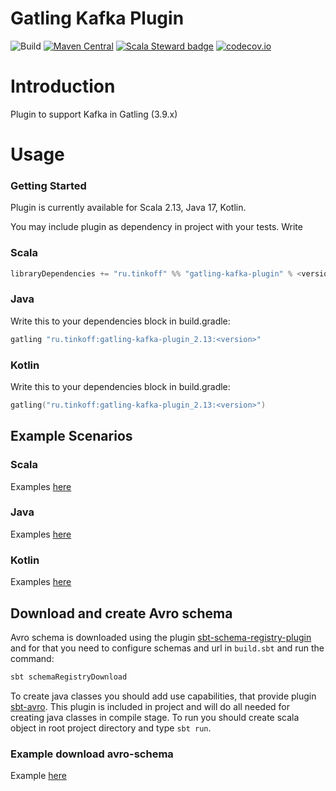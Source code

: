 # Gatling Kafka Plugin

![Build](https://github.com/TinkoffCreditSystems/gatling-kafka-plugin/workflows/Build/badge.svg) [![Maven Central](https://img.shields.io/maven-central/v/ru.tinkoff/gatling-kafka-plugin_2.13.svg?color=success)](https://search.maven.org/search?q=ru.tinkoff.gatling-kafka)  [![Scala Steward badge](https://img.shields.io/badge/Scala_Steward-helping-blue.svg?style=flat&logo=data:image/png;base64,iVBORw0KGgoAAAANSUhEUgAAAA4AAAAQCAMAAAARSr4IAAAAVFBMVEUAAACHjojlOy5NWlrKzcYRKjGFjIbp293YycuLa3pYY2LSqql4f3pCUFTgSjNodYRmcXUsPD/NTTbjRS+2jomhgnzNc223cGvZS0HaSD0XLjbaSjElhIr+AAAAAXRSTlMAQObYZgAAAHlJREFUCNdNyosOwyAIhWHAQS1Vt7a77/3fcxxdmv0xwmckutAR1nkm4ggbyEcg/wWmlGLDAA3oL50xi6fk5ffZ3E2E3QfZDCcCN2YtbEWZt+Drc6u6rlqv7Uk0LdKqqr5rk2UCRXOk0vmQKGfc94nOJyQjouF9H/wCc9gECEYfONoAAAAASUVORK5CYII=)](https://scala-steward.org)
[![codecov.io](https://codecov.io/github/Tinkoff/gatling-kafka-plugin/coverage.svg?branch=master)](https://codecov.io/github/Tinkoff/gatling-kafka-plugin?branch=master)

# Introduction

Plugin to support Kafka in Gatling (3.9.x)

# Usage

### Getting Started

Plugin is currently available for Scala 2.13, Java 17, Kotlin.

You may include plugin as dependency in project with your tests. Write

### Scala

```scala
libraryDependencies += "ru.tinkoff" %% "gatling-kafka-plugin" % <version> % Test
```

### Java

Write this to your dependencies block in build.gradle:

```java
gatling "ru.tinkoff:gatling-kafka-plugin_2.13:<version>"
```

### Kotlin

Write this to your dependencies block in build.gradle:

```kotlin
gatling("ru.tinkoff:gatling-kafka-plugin_2.13:<version>")
```

## Example Scenarios

### Scala

Examples [here](src/test/scala/ru/tinkoff/gatling/kafka/examples)

### Java

Examples [here](src/test/java/ru/tinkoff/gatling/kafka/javaapi/examples)

### Kotlin

Examples [here](src/test/kotlin/ru/tinkoff/gatling/kafka/javaapi/examples)

## Download and create Avro schema

Avro schema is downloaded using the plugin [sbt-schema-registry-plugin](https://github.com/Tinkoff/sbt-schema-registry-plugin)
and for that you need to configure schemas and url in `build.sbt` and run the command:

```bash 
sbt schemaRegistryDownload
```

To create java classes you should add use capabilities, that provide plugin [sbt-avro](https://github.com/sbt/sbt-avro).
This plugin is included in project and will do all needed for creating java classes in compile stage.
To run you should create scala object in root project directory and type `sbt run`.

### Example download avro-schema

Example [here](https://github.com/TinkoffCreditSystems/gatling-kafka-plugin/tree/master/src/test/scala/ru/tinkoff/gatling/kafka/examples)
